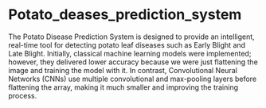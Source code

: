 # Potato_deases_prediction_system
The Potato Disease Prediction System is designed to provide an intelligent, real-time tool for detecting potato leaf diseases such as Early Blight and Late Blight. Initially, classical machine learning models were implemented; however, they delivered lower accuracy because we were just flattening the image and training the model with it. In contrast, Convolutional Neural Networks (CNNs) use multiple convolutional and max-pooling layers before flattening the array, making it much smaller and improving the training process.
